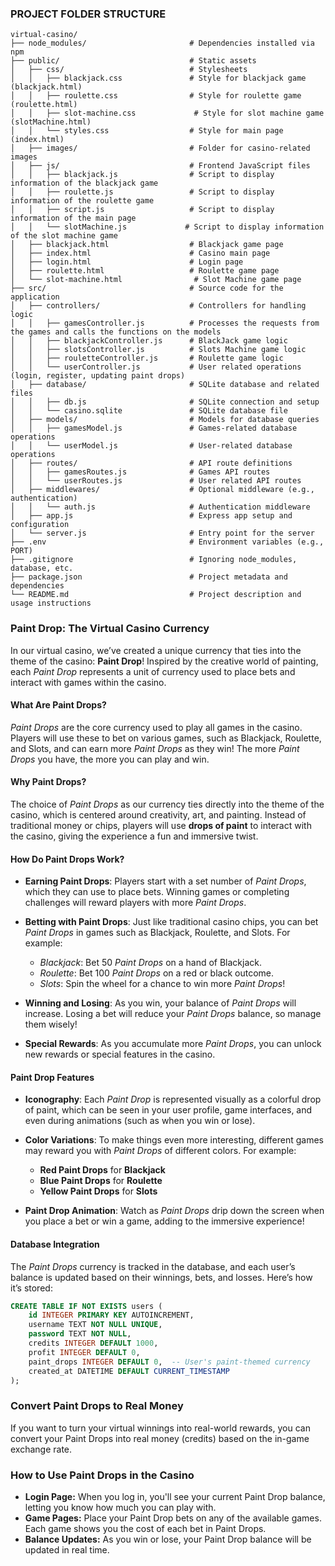 ### **PROJECT FOLDER STRUCTURE**
```
virtual-casino/
├── node_modules/                       # Dependencies installed via npm
├── public/                             # Static assets
│   ├── css/                            # Stylesheets
│   │   ├── blackjack.css               # Style for blackjack game (blackjack.html)
│   │   ├── roulette.css                # Style for roulette game (roulette.html)
│   │   ├── slot-machine.css             # Style for slot machine game (slotMachine.html)
│   │   └── styles.css                  # Style for main page (index.html)
│   ├── images/                         # Folder for casino-related images
│   ├── js/                             # Frontend JavaScript files
│   │   ├── blackjack.js                # Script to display information of the blackjack game
│   │   ├── roulette.js                 # Script to display information of the roulette game
│   │   ├── script.js                   # Script to display information of the main page
│   │   └── slotMachine.js             # Script to display information of the slot machine game
│   ├── blackjack.html                  # Blackjack game page 
│   ├── index.html                      # Casino main page 
│   ├── login.html                      # Login page 
│   ├── roulette.html                   # Roulette game page
│   └── slot-machine.html                # Slot Machine game page
├── src/                                # Source code for the application
│   ├── controllers/                    # Controllers for handling logic
│   │   ├── gamesController.js          # Processes the requests from the games and calls the functions on the models
│   │   ├── blackjackController.js      # BlackJack game logic
│   │   ├── slotsController.js          # Slots Machine game logic
│   │   ├── rouletteController.js       # Roulette game logic
│   │   └── userController.js           # User related operations (login, register, updating paint drops)
│   ├── database/                       # SQLite database and related files
│   │   ├── db.js                       # SQLite connection and setup
│   │   └── casino.sqlite               # SQLite database file
│   ├── models/                         # Models for database queries
│   │   ├── gamesModel.js               # Games-related database operations
│   │   └── userModel.js                # User-related database operations
│   ├── routes/                         # API route definitions
│   │   ├── gamesRoutes.js              # Games API routes 
│   │   └── userRoutes.js               # User related API routes
│   ├── middlewares/                    # Optional middleware (e.g., authentication)
│   │   └── auth.js                     # Authentication middleware
│   ├── app.js                          # Express app setup and configuration
│   └── server.js                       # Entry point for the server
├── .env                                # Environment variables (e.g., PORT)
├── .gitignore                          # Ignoring node_modules, database, etc.
├── package.json                        # Project metadata and dependencies
└── README.md                           # Project description and usage instructions
```

### **Paint Drop: The Virtual Casino Currency**

In our virtual casino, we’ve created a unique currency that ties into the theme of the casino: **Paint Drop**! Inspired by the creative world of painting, each *Paint Drop* represents a unit of currency used to place bets and interact with games within the casino.

#### **What Are Paint Drops?**
*Paint Drops* are the core currency used to play all games in the casino. Players will use these to bet on various games, such as Blackjack, Roulette, and Slots, and can earn more *Paint Drops* as they win! The more *Paint Drops* you have, the more you can play and win.

#### **Why Paint Drops?**
The choice of *Paint Drops* as our currency ties directly into the theme of the casino, which is centered around creativity, art, and painting. Instead of traditional money or chips, players will use **drops of paint** to interact with the casino, giving the experience a fun and immersive twist.

#### **How Do Paint Drops Work?**

- **Earning Paint Drops**: Players start with a set number of *Paint Drops*, which they can use to place bets. Winning games or completing challenges will reward players with more *Paint Drops*.
  
- **Betting with Paint Drops**: Just like traditional casino chips, you can bet *Paint Drops* in games such as Blackjack, Roulette, and Slots. For example:
  - *Blackjack*: Bet 50 *Paint Drops* on a hand of Blackjack.
  - *Roulette*: Bet 100 *Paint Drops* on a red or black outcome.
  - *Slots*: Spin the wheel for a chance to win more *Paint Drops*!

- **Winning and Losing**: As you win, your balance of *Paint Drops* will increase. Losing a bet will reduce your *Paint Drops* balance, so manage them wisely!

- **Special Rewards**: As you accumulate more *Paint Drops*, you can unlock new rewards or special features in the casino.

#### **Paint Drop Features**
- **Iconography**: Each *Paint Drop* is represented visually as a colorful drop of paint, which can be seen in your user profile, game interfaces, and even during animations (such as when you win or lose).
- **Color Variations**: To make things even more interesting, different games may reward you with *Paint Drops* of different colors. For example:
  - **Red Paint Drops** for **Blackjack**
  - **Blue Paint Drops** for **Roulette**
  - **Yellow Paint Drops** for **Slots**
  
- **Paint Drop Animation**: Watch as *Paint Drops* drip down the screen when you place a bet or win a game, adding to the immersive experience!

#### **Database Integration**
The *Paint Drops* currency is tracked in the database, and each user’s balance is updated based on their winnings, bets, and losses. Here’s how it’s stored:
```sql
CREATE TABLE IF NOT EXISTS users (
    id INTEGER PRIMARY KEY AUTOINCREMENT,
    username TEXT NOT NULL UNIQUE,
    password TEXT NOT NULL,
    credits INTEGER DEFAULT 1000,
    profit INTEGER DEFAULT 0,
    paint_drops INTEGER DEFAULT 0,  -- User's paint-themed currency
    created_at DATETIME DEFAULT CURRENT_TIMESTAMP
);
```
### **Convert Paint Drops to Real Money**
If you want to turn your virtual winnings into real-world rewards, you can convert your Paint Drops into real money (credits) based on the in-game exchange rate.

### **How to Use Paint Drops in the Casino**
  - **Login Page:** When you log in, you'll see your current Paint Drop balance, letting you know how much you can play with.
  - **Game Pages:** Place your Paint Drop bets on any of the available games. Each game shows you the cost of each bet in Paint Drops.
  - **Balance Updates:** As you win or lose, your Paint Drop balance will be updated in real time.